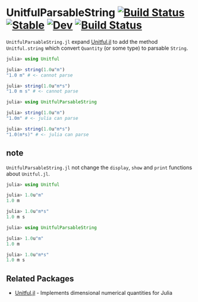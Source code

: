 # UnitfulParsableString [![Build Status](https://github.com/michikawa07/UnitfulParsableString.jl/actions/workflows/CI.yml/badge.svg?branch=main)](https://github.com/michikawa07/UnitfulParsableString.jl/actions/workflows/CI.yml?query=branch%3Amain) [![Stable](https://img.shields.io/badge/docs-stable-blue.svg)](https://michikawa07.github.io/UnitfulParsableString.jl/stable/) [![Dev](https://img.shields.io/badge/docs-dev-blue.svg)](https://michikawa07.github.io/UnitfulParsableString.jl/dev/) [![Build Status](https://travis-ci.com/michikawa07/UnitfulParsableString.jl.svg?branch=main)](https://travis-ci.com/michikawa07/UnitfulParsableString.jl)

`UnitfulParsableString.jl` expand [Unitful.jl](https://github.com/PainterQubits/Unitful.jl) to add the method `Unitful.string` which convert `Quantity` (or some type) to parsable `String`.

```julia
julia> using Unitful

julia> string(1.0u"m")
"1.0 m" # <- cannot parse

julia> string(1.0u"m*s") 
"1.0 m s" # <- cannot parse

julia> using UnitfulParsableString

julia> string(1.0u"m")
"1.0m" # <- julia can parse

julia> string(1.0u"m*s")
"1.0(m*s)" # <- julia can parse
```

## note
`UnitfulParsableString.jl` not change the `display`, `show` and `print` functions about `Unitful.jl`.

```julia
julia> using Unitful

julia> 1.0u"m"
1.0 m

julia> 1.0u"m*s"
1.0 m s

julia> using UnitfulParsableString

julia> 1.0u"m"
1.0 m

julia> 1.0u"m*s"
1.0 m s
```


## Related Packages

* [Unitful.jl](https://github.com/PainterQubits/Unitful.jl) - Implements dimensional numerical quantities for Julia
